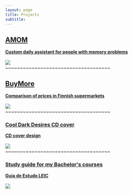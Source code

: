 ```yaml
---
layout: page
title: Projects
subtitle: 
---
```




<!-- --- | --- | ---
AMOM<br><strong>Custom daily assistant for people with memory problems</strong><img src="{{ '/assets/img/amom.webp' | prepend: site.baseurl }}" class="img__project"> | asdf | BuyMore<br><strong>Comparison of prices in Finnish supermarkets</strong><img src="{{ '/assets/img/buymore.webp' | prepend: site.baseurl }}" class="img__project">
lorem ipsum dolor sit amet | | lorem ipsum dolor sit amet consectetur
lorem ipsum dolor | | lorem ipsum
lorem ipsum dolor | | lorem ipsum dolor sit -->


<div class="center-text">

<a href="amom">
<h2>AMOM</h2> 
<strong>Custom daily assistant for people with memory problems</strong>
<br>
<br>
<img src="{{ '/assets/img/amom.webp' | prepend: site.baseurl }}" class="img__project">
</a>

<div class="about"><div class="about__devider">~~~~~~~~~~~~~~~~~~~~~~~~~~~~~~~~~~~~</div></div>

<a href="https://still-beach-1338.herokuapp.com/">
<h2>BuyMore</h2>
<strong>Comparison of prices in Finnish supermarkets</strong>
<br>
<br>
<img src="{{ '/assets/img/buymore.webp' | prepend: site.baseurl }}" class="img__project">
</a>

<div class="about"><div class="about__devider">~~~~~~~~~~~~~~~~~~~~~~~~~~~~~~~~~~~~</div></div>


<a href="http://evilfriend.deviantart.com/art/Cool-Dark-Desires-349942230">
<h3>Cool Dark Desires CD cover</h3>
<strong>CD cover design</strong>
<br>
<br>
<img src="{{ '/assets/img/cdd.webp' | prepend: site.baseurl }}" class="img__project">
</a>

<div class="about"><div class="about__devider">~~~~~~~~~~~~~~~~~~~~~~~~~~~~~~~~~~~~</div></div>

<a href="Guia_De_Estudo-LEIC_by_Andre_Reis.pdf">
<h3>Study guide for my Bachelor's courses</h3>
<strong>Guia de Estudo LEIC</strong>
<br>
<br>
<img src="{{ '/assets/img/guiaDeEstudo.webp' | prepend: site.baseurl }}" class="img__project">
</a>

</div>